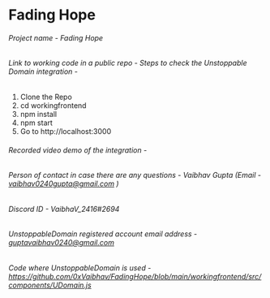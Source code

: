 # Fading Hope

######  Project name - Fading Hope
######  Link to working code in a public repo - Steps to check the Unstoppable Domain integration - 
1. Clone the Repo 
2. cd workingfrontend 
3. npm install 
4. npm start 
5. Go to http://localhost:3000
######  Recorded video demo of the integration - 
######  Person of contact in case there are any questions - Vaibhav Gupta (Email - vaibhav0240gupta@gmail.com )
######  Discord ID - VaibhaV_2416#2694
######  UnstoppableDomain registered account email address - guptavaibhav0240@gmail.com
###### Code where UnstoppableDomain is used - https://github.com/0xVaibhav/FadingHope/blob/main/workingfrontend/src/components/UDomain.js
